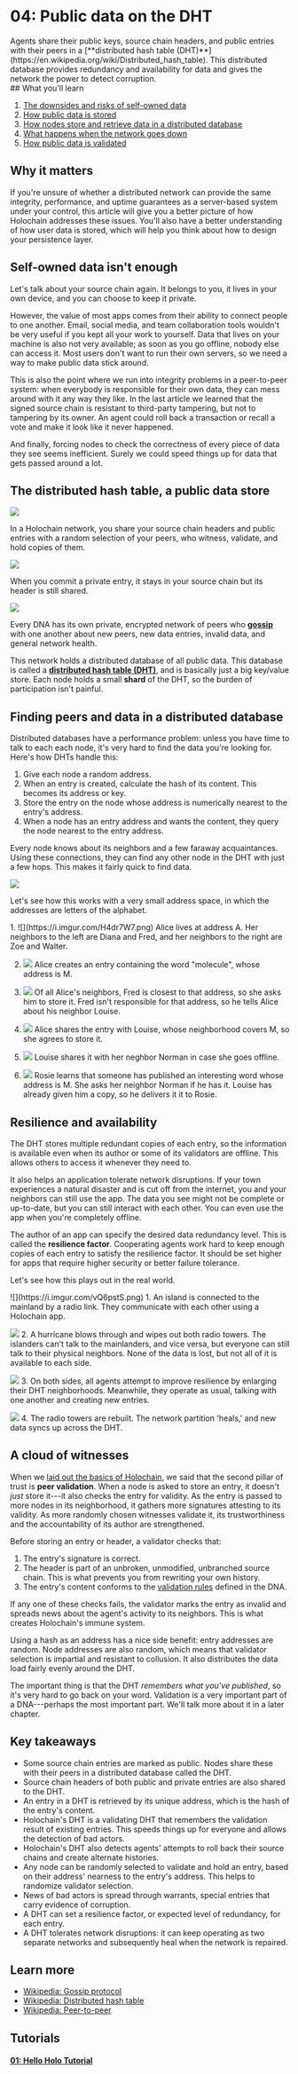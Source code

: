 # 04: Public data on the DHT

<div class="coreconcepts-intro" markdown=1>
Agents share their public keys, source chain headers, and public entries with their peers in a [**distributed hash table (DHT)**](https://en.wikipedia.org/wiki/Distributed_hash_table). This distributed database provides redundancy and availability for data and gives the network the power to detect corruption.
</div>

<div class="coreconcepts-orientation" markdown=1>
## What you'll learn

1. [The downsides and risks of self-owned data](#self-owned-data-isnt-enough)
2. [How public data is stored](#the-distributed-hash-table-a-public-data-store)
3. [How nodes store and retrieve data in a distributed database](#finding-peers-and-data-in-a-distributed-database)
4. [What happens when the network goes down](#resilience-and-availability)
5. [How public data is validated](#a-cloud-of-witnesses)

## Why it matters

If you're unsure of whether a distributed network can provide the same integrity, performance, and uptime guarantees as a server-based system under your control, this article will give you a better picture of how Holochain addresses these issues. You'll also have a better understanding of how user data is stored, which will help you think about how to design your persistence layer.
</div>

## Self-owned data isn't enough

Let's talk about your source chain again. It belongs to you, it lives in your own device, and you can choose to keep it private.

However, the value of most apps comes from their ability to connect people to one another. Email, social media, and team collaboration tools wouldn't be very useful if you kept all your work to yourself. Data that lives on your machine is also not very available; as soon as you go offline, nobody else can access it. Most users don't want to run their own servers, so we need a way to make public data stick around.

This is also the point where we run into integrity problems in a peer-to-peer system: when everybody is responsible for their own data, they can mess around with it any way they like. In the last article we learned that the signed source chain is resistant to third-party tampering, but not to tampering by its owner. An agent could roll back a transaction or recall a vote and make it look like it never happened.

And finally, forcing nodes to check the correctness of every piece of data they see seems inefficient. Surely we could speed things up for data that gets passed around a lot.

## The distributed hash table, a public data store

![](https://i.imgur.com/l19cWOw.png)

In a Holochain network, you share your source chain headers and public entries with a random selection of your peers, who witness, validate, and hold copies of them.

![](https://i.imgur.com/RmvhwpY.png)

When you commit a private entry, it stays in your source chain but its header is still shared.

![](https://i.imgur.com/uWyEeby.png)

Every DNA has its own private, encrypted network of peers who [**gossip**](https://en.wikipedia.org/wiki/Gossip_protocol) with one another about new peers, new data entries, invalid data, and general network health.

This network holds a distributed database of all public data. This database is called a [**distributed hash table (DHT)**](https://en.wikipedia.org/wiki/Distributed_hash_table), and is basically just a big key/value store. Each node holds a small **shard** of the DHT, so the burden of participation isn't painful.

## Finding peers and data in a distributed database

Distributed databases have a performance problem: unless you have time to talk to each each node, it's very hard to find the data you're looking for. Here's how DHTs handle this:

1. Give each node a random address.
2. When an entry is created, calculate the hash of its content. This becomes its address or key.
3. Store the entry on the node whose address is numerically nearest to the entry's address.
4. When a node has an entry address and wants the content, they query the node nearest to the entry address.

Every node knows about its neighbors and a few faraway acquaintances. Using these connections, they can find any other node in the DHT with just a few hops. This makes it fairly quick to find data.

![](https://i.imgur.com/9k0BBjg.png)

Let's see how this works with a very small address space, in which the addresses are letters of the alphabet.

<div class="coreconcepts-storysequence" markdown=1>
1. ![](https://i.imgur.com/H4dr7W7.png)
Alice lives at address A. Her neighbors to the left are Diana and Fred, and her neighbors to the right are Zoe and Walter.

2. ![](https://i.imgur.com/48bQ0ca.png)
Alice creates an entry containing the word "molecule", whose address is M.

3. ![](https://i.imgur.com/RSI668H.png)
Of all Alice's neighbors, Fred is closest to that address, so she asks him to store it. Fred isn't responsible for that address, so he tells Alice about his neighbor Louise.

4. ![](https://i.imgur.com/9XjP6NI.png)
Alice shares the entry with Louise, whose neighborhood covers M, so she agrees to store it.

5. ![](https://i.imgur.com/flzdGjc.png)
Louise shares it with her neghbor Norman in case she goes offline.

6. ![](https://i.imgur.com/ZrmR29U.png)
Rosie learns that someone has published an interesting word whose address is M. She asks her neighbor Norman if he has it. Louise has already given him a copy, so he delivers it it to Rosie.
</div>

## Resilience and availability

The DHT stores multiple redundant copies of each entry, so the information is available even when its author or some of its validators are offline. This allows others to access it whenever they need to.

It also helps an application tolerate network disruptions. If your town experiences a natural disaster and is cut off from the internet, you and your neighbors can still use the app. The data you see might not be complete or up-to-date, but you can still interact with each other. You can even use the app when you're completely offline.

The author of an app can specify the desired data redundancy level. This is called the **resilience factor**. Cooperating agents work hard to keep enough copies of each entry to satisfy the resilience factor. It should be set higher for apps that require higher security or better failure tolerance.

Let's see how this plays out in the real world.

<div class="coreconcepts-storysequence" markdown=1>
![](https://i.imgur.com/vQ6pstS.png)
1. An island is connected to the mainland by a radio link. They communicate with each other using a Holochain app.

![](https://i.imgur.com/bmhXe37.png)
2. A hurricane blows through and wipes out both radio towers. The islanders can't talk to the mainlanders, and vice versa, but everyone can still talk to their physical neighbors. None of the data is lost, but not all of it is available to each side.

![](https://i.imgur.com/GSi7RQw.png)
3. On both sides, all agents attempt to improve resilience by enlarging their DHT neighborhoods. Meanwhile, they operate as usual, talking with one another and creating new entries.

![](https://i.imgur.com/ieWZhja.png)
4. The radio towers are rebuilt. The network partition 'heals,' and new data syncs up across the DHT.
</div>

## A cloud of witnesses

When we [laid out the basics of Holochain](../1_the_basics), we said that the second pillar of trust is **peer validation**. When a node is asked to store an entry, it doesn't _just_ store it---it also checks the entry for validity. As the entry is passed to more nodes in its neighborhood, it gathers more signatures attesting to its validity. As more randomly chosen witnesses validate it, its trustworthiness and the accountability of its author are strengthened.

Before storing an entry or header, a validator checks that:

1. The entry's signature is correct.
2. The header is part of an unbroken, unmodified, unbranched source chain. This is what prevents you from rewriting your own history.
3. The entry's content conforms to the [validation rules](../7_validating_data) defined in the DNA.

If any one of these checks fails, the validator marks the entry as invalid and spreads news about the agent's activity to its neighbors. This is what creates Holochain's immune system.

Using a hash as an address has a nice side benefit: entry addresses are random. Node addresses are also random, which means that validator selection is impartial and resistant to collusion. It also distributes the data load fairly evenly around the DHT.

The important thing is that the DHT _remembers what you've published_, so it's very hard to go back on your word. Validation is a very important part of a DNA---perhaps the most important part. We'll talk more about it in a later chapter.

## Key takeaways

* Some source chain entries are marked as public. Nodes share these with their peers in a distributed database called the DHT.
* Source chain headers of both public and private entries are also shared to the DHT.
* An entry in a DHT is retrieved by its unique address, which is the hash of the entry's content.
* Holochain's DHT is a validating DHT that remembers the validation result of existing entries. This speeds things up for everyone and allows the detection of bad actors.
* Holochain's DHT also detects agents' attempts to roll back their source chains and create alternate histories.
* Any node can be randomly selected to validate and hold an entry, based on their address' nearness to the entry's address. This helps to randomize validator selection.
* News of bad actors is spread through warrants, special entries that carry evidence of corruption.
* A DHT can set a resilience factor, or expected level of redundancy, for each entry.
* A DHT tolerates network disruptions: it can keep operating as two separate networks and subsequently heal when the network is repaired.

## Learn more

* [Wikipedia: Gossip protocol](https://en.wikipedia.org/wiki/Gossip_protocol)
* [Wikipedia: Distributed hash table](https://en.wikipedia.org/wiki/Distributed_hash_table)
* [Wikipedia: Peer-to-peer](https://en.wikipedia.org/wiki/Peer-to-peer)

## Tutorials

<div class="h-tile-container">
    <div class="h-tile tile-alt tile-tutorials">
        <a href="../../tutorials/coreconcepts/hello_holo">
            <h4>01: Hello Holo Tutorial</h4>
        </a>
    </div>
</div>
